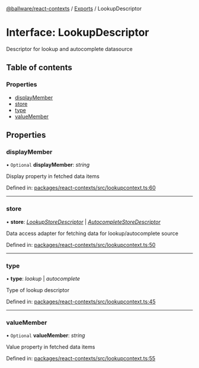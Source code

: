[@ballware/react-contexts](../README.md) / [Exports](../modules.md) / LookupDescriptor

# Interface: LookupDescriptor

Descriptor for lookup and autocomplete datasource

## Table of contents

### Properties

- [displayMember](lookupdescriptor.md#displaymember)
- [store](lookupdescriptor.md#store)
- [type](lookupdescriptor.md#type)
- [valueMember](lookupdescriptor.md#valuemember)

## Properties

### displayMember

• `Optional` **displayMember**: *string*

Display property in fetched data items

Defined in: [packages/react-contexts/src/lookupcontext.ts:60](https://github.com/ballware/ballware-client/blob/e25f4ba/packages/react-contexts/src/lookupcontext.ts#L60)

___

### store

• **store**: [*LookupStoreDescriptor*](lookupstoredescriptor.md) \| [*AutocompleteStoreDescriptor*](autocompletestoredescriptor.md)

Data access adapter for fetching data for lookup/autocomplete source

Defined in: [packages/react-contexts/src/lookupcontext.ts:50](https://github.com/ballware/ballware-client/blob/e25f4ba/packages/react-contexts/src/lookupcontext.ts#L50)

___

### type

• **type**: *lookup* \| *autocomplete*

Type of lookup descriptor

Defined in: [packages/react-contexts/src/lookupcontext.ts:45](https://github.com/ballware/ballware-client/blob/e25f4ba/packages/react-contexts/src/lookupcontext.ts#L45)

___

### valueMember

• `Optional` **valueMember**: *string*

Value property in fetched data items

Defined in: [packages/react-contexts/src/lookupcontext.ts:55](https://github.com/ballware/ballware-client/blob/e25f4ba/packages/react-contexts/src/lookupcontext.ts#L55)
